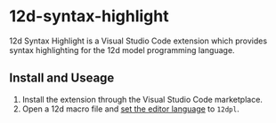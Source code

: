 # 12d-syntax-highlight

12d Syntax Highlight is a Visual Studio Code extension which provides syntax 
highlighting for the 12d model programming language.

## Install and Useage

1. Install the extension through the Visual Studio Code marketplace.
2. Open a 12d macro file and [set the editor language](https://code.visualstudio.com/docs/languages/overview#_changing-the-language-for-the-selected-file)
to `12dpl`.